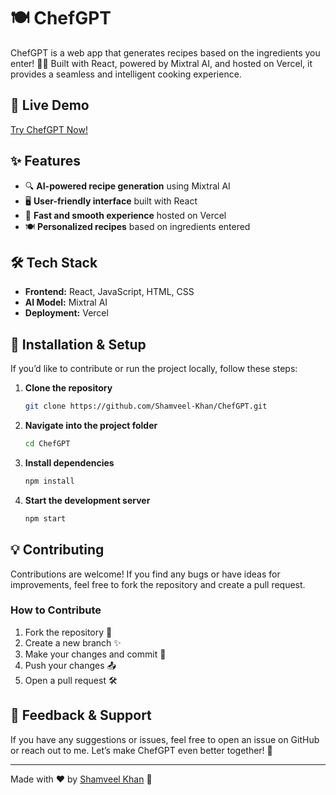 # 🍽️ ChefGPT

ChefGPT is a web app that generates recipes based on the ingredients you enter! 🥘✨ Built with React, powered by Mixtral AI, and hosted on Vercel, it provides a seamless and intelligent cooking experience.

## 🚀 Live Demo
[Try ChefGPT Now!](https://chef-gpt-shamveel-khans-projects.vercel.app/)

## ✨ Features
- 🔍 **AI-powered recipe generation** using Mixtral AI
- 🖥️ **User-friendly interface** built with React
- 🚀 **Fast and smooth experience** hosted on Vercel
- 🍽️ **Personalized recipes** based on ingredients entered

## 🛠️ Tech Stack
- **Frontend:** React, JavaScript, HTML, CSS
- **AI Model:** Mixtral AI
- **Deployment:** Vercel

## 📜 Installation & Setup
If you’d like to contribute or run the project locally, follow these steps:

1. **Clone the repository**
   ```bash
   git clone https://github.com/Shamveel-Khan/ChefGPT.git
   ```
2. **Navigate into the project folder**
   ```bash
   cd ChefGPT
   ```
3. **Install dependencies**
   ```bash
   npm install
   ```
4. **Start the development server**
   ```bash
   npm start
   ```

## 💡 Contributing
Contributions are welcome! If you find any bugs or have ideas for improvements, feel free to fork the repository and create a pull request.

### How to Contribute
1. Fork the repository 🍴
2. Create a new branch ✨
3. Make your changes and commit 🔧
4. Push your changes 📤
5. Open a pull request 🛠️

## 📩 Feedback & Support
If you have any suggestions or issues, feel free to open an issue on GitHub or reach out to me. Let’s make ChefGPT even better together! 🎉

---
Made with ❤️ by [Shamveel Khan](https://github.com/Shamveel-Khan) 🚀
